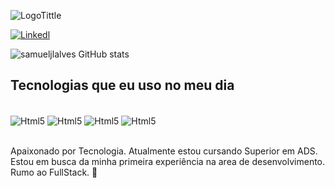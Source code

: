 ![LogoTittle](https://github.com/samueljlalves/samueljlalves/assets/156720510/5c1be9c2-f13c-4646-839c-4f4087df9ccc)

[![Linkedl](https://img.shields.io/badge/LinkedIn-0077B5?style=for-the-badge&logo=linkedin&logoColor=white)](https://www.linkedin.com/in/samueljlalves/)


![samueljlalves GitHub stats](https://github-readme-stats.vercel.app/api?username=samueljlalves&show_icons=true&theme=radical)

## Tecnologias que eu uso no meu dia

<div style="display: inline_block"><br/>
    <img align="center" alt="Html5" src="https://img.shields.io/badge/HTML5-E34F26?style=for-the-badge&logo=html5&logoColor=white"/>
    <img align="center" alt="Html5" src="https://img.shields.io/badge/CSS3-1572B6?style=for-the-badge&logo=css3&logoColor=white"/>
    <img align="center" alt="Html5" src=https://img.shields.io/badge/Python-14354C?style=for-the-badge&logo=python&logoColor=white/>
    <img align="center" alt="Html5" src=https://img.shields.io/badge/MySQL-00000F?style=for-the-badge&logo=mysql&logoColor=white>
</div><br/>

Apaixonado por Tecnologia. Atualmente estou cursando Superior em ADS. Estou em busca da minha primeira experiência na area de desenvolvimento. Rumo ao FullStack. 🚀
